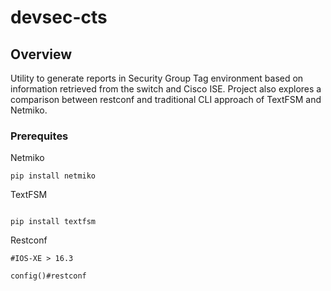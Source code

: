# devsec-cts


## Overview

Utility to generate reports in Security Group Tag environment based on information retrieved from the switch and Cisco ISE.
Project also explores a comparison between restconf and traditional CLI approach of TextFSM and Netmiko.

### Prerequites




Netmiko


```
pip install netmiko
```

TextFSM

```

pip install textfsm

```

Restconf

```
#IOS-XE > 16.3

config()#restconf

```

